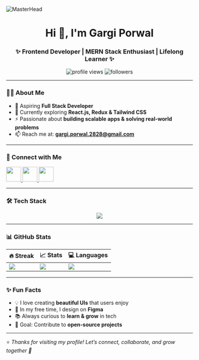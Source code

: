 ![MasterHead]([https://user-images.githubusercontent.com/106918656/209438619-25091cdf-a126-4e95-a24c-5efdf8057606.gif](https://miro.medium.com/max/1400/0*enrI7BXUzwJEomlq.gif))

<h1 align="center">Hi 👋, I'm Gargi Porwal</h1>
<h3 align="center">✨ Frontend Developer | MERN Stack Enthusiast | Lifelong Learner ✨</h3>

<p align="center">
  <img src="https://komarev.com/ghpvc/?username=gargiporwal-01&label=Profile%20Views&color=0e75b6&style=flat" alt="profile views" />  
  <img src="https://img.shields.io/github/followers/gargiporwal-01?label=Followers&style=social" alt="followers" />  
</p>

---

### 👩‍💻 About Me
- 💼 Aspiring **Full Stack Developer**  
- 🌱 Currently exploring **React.js, Redux & Tailwind CSS**  
- ⚡ Passionate about **building scalable apps & solving real-world problems**  
- 📫 Reach me at: **gargi.porwal.2828@gmail.com**

---

### 🔗 Connect with Me  
<p align="left">
  <a href="https://www.linkedin.com/in/gargi-porwal-a7aa81230/" target="blank">
    <img src="https://img.icons8.com/color/48/000000/linkedin.png" height="40" width="40" />
  </a>
  <a href="https://www.youtube.com/c/gargi porwal" target="blank">
    <img src="https://img.icons8.com/color/48/000000/youtube-play.png" height="40" width="40" />
  </a>
  <a href="https://www.leetcode.com/gargi_porwal_01" target="blank">
    <img src="https://img.icons8.com/external-tal-revivo-color-tal-revivo/48/000000/external-level-up-your-coding-skills-and-quickly-land-a-job-logo-color-tal-revivo.png" height="40" width="40" />
  </a>
</p>

---

### 🛠️ Tech Stack  
<p align="center">  
  <img src="https://skillicons.dev/icons?i=html,css,js,react,redux,tailwind,nodejs,express,mongodb,mysql,php,python,git,figma,postman,firebase,gcp" />  
</p>  

---

### 📊 GitHub Stats  
<div align="center">

| 🔥 Streak | 📈 Stats | 💻 Languages |
|-----------|----------|--------------|
| <img src="https://github-readme-streak-stats.herokuapp.com/?user=gargiporwal-01&theme=tokyonight" /> | <img src="https://github-readme-stats.vercel.app/api?username=gargiporwal-01&show_icons=true&theme=tokyonight" /> | <img src="https://github-readme-stats.vercel.app/api/top-langs/?username=gargiporwal-01&layout=compact&theme=tokyonight" /> |

</div>

---

### ✨ Fun Facts  
- 💡 I love creating **beautiful UIs** that users enjoy  
- 🎨 In my free time, I design on **Figma**  
- 📚 Always curious to **learn & grow** in tech  
- 🎯 Goal: Contribute to **open-source projects**  

---

⭐️ *Thanks for visiting my profile! Let’s connect, collaborate, and grow together 🚀*
